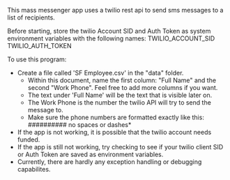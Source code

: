 This mass messenger app uses a twilio rest api to send sms messages to a list of recipients.

Before starting, store the twilio Account SID and Auth Token as system environment variables with the following names:
  TWILIO_ACCOUNT_SID
  TWILIO_AUTH_TOKEN

To use this program:
  - Create a file called 'SF Employee.csv' in the "data" folder.
    - Within this document, name the first column: "Full Name" and the second "Work Phone". Feel free to add more columns if you want.
    - The text under 'Full Name' will be the text that is visible later on.
    - The Work Phone is the number the twilio API will try to send the message to.
    * Make sure the phone numbers are formatted exactly like this: ########## no spaces or dashes*
- If the app is not working, it is possible that the twilio account needs funded.
- If the app is still not working, try checking to see if your twilio client SID or Auth Token are saved as environment variables.
- Currently, there are hardly any exception handling or debugging capabilites.


  
